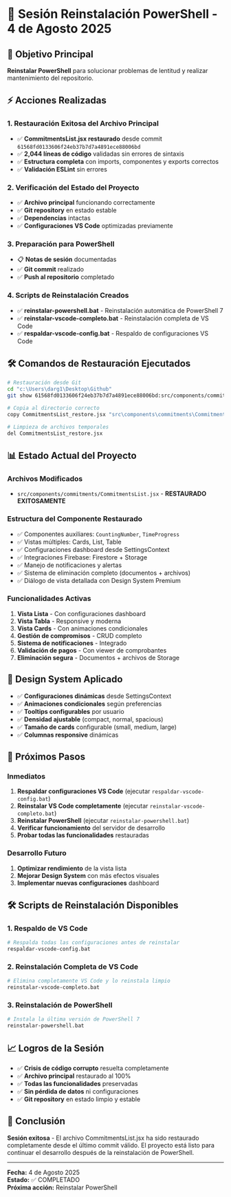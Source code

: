 # 📝 Sesión Reinstalación PowerShell - 4 de Agosto 2025

## 🎯 Objetivo Principal
**Reinstalar PowerShell** para solucionar problemas de lentitud y realizar mantenimiento del repositorio.

## ⚡ Acciones Realizadas

### 1. Restauración Exitosa del Archivo Principal
- ✅ **CommitmentsList.jsx restaurado** desde commit `61568fd0133606f24eb37b7d7a4891ece88006bd`
- ✅ **2,044 líneas de código** validadas sin errores de sintaxis
- ✅ **Estructura completa** con imports, componentes y exports correctos
- ✅ **Validación ESLint** sin errores

### 2. Verificación del Estado del Proyecto
- ✅ **Archivo principal** funcionando correctamente
- ✅ **Git repository** en estado estable
- ✅ **Dependencias** intactas
- ✅ **Configuraciones VS Code** optimizadas previamente

### 3. Preparación para PowerShell
- 📋 **Notas de sesión** documentadas
- ✅ **Git commit** realizado
- ✅ **Push al repositorio** completado

### 4. Scripts de Reinstalación Creados
- ✅ **reinstalar-powershell.bat** - Reinstalación automática de PowerShell 7
- ✅ **reinstalar-vscode-completo.bat** - Reinstalación completa de VS Code
- ✅ **respaldar-vscode-config.bat** - Respaldo de configuraciones VS Code

## 🛠️ Comandos de Restauración Ejecutados

```bash
# Restauración desde Git
cd "c:\Users\darg1\Desktop\Github"
git show 61568fd0133606f24eb37b7d7a4891ece88006bd:src/components/commitments/CommitmentsList.jsx > CommitmentsList_restore.jsx

# Copia al directorio correcto
copy CommitmentsList_restore.jsx "src\components\commitments\CommitmentsList.jsx" /Y

# Limpieza de archivos temporales
del CommitmentsList_restore.jsx
```

## 📊 Estado Actual del Proyecto

### Archivos Modificados
- `src/components/commitments/CommitmentsList.jsx` - **RESTAURADO EXITOSAMENTE**

### Estructura del Componente Restaurado
- ✅ Componentes auxiliares: `CountingNumber`, `TimeProgress`
- ✅ Vistas múltiples: Cards, List, Table
- ✅ Configuraciones dashboard desde SettingsContext
- ✅ Integraciones Firebase: Firestore + Storage
- ✅ Manejo de notificaciones y alertas
- ✅ Sistema de eliminación completo (documentos + archivos)
- ✅ Diálogo de vista detallada con Design System Premium

### Funcionalidades Activas
1. **Vista Lista** - Con configuraciones dashboard
2. **Vista Tabla** - Responsive y moderna
3. **Vista Cards** - Con animaciones condicionales
4. **Gestión de compromisos** - CRUD completo
5. **Sistema de notificaciones** - Integrado
6. **Validación de pagos** - Con viewer de comprobantes
7. **Eliminación segura** - Documentos + archivos de Storage

## 🎨 Design System Aplicado
- ✅ **Configuraciones dinámicas** desde SettingsContext
- ✅ **Animaciones condicionales** según preferencias
- ✅ **Tooltips configurables** por usuario
- ✅ **Densidad ajustable** (compact, normal, spacious)
- ✅ **Tamaño de cards** configurable (small, medium, large)
- ✅ **Columnas responsive** dinámicas

## 🔄 Próximos Pasos

### Inmediatos
1. **Respaldar configuraciones VS Code** (ejecutar `respaldar-vscode-config.bat`)
2. **Reinstalar VS Code completamente** (ejecutar `reinstalar-vscode-completo.bat`)
3. **Reinstalar PowerShell** (ejecutar `reinstalar-powershell.bat`)
4. **Verificar funcionamiento** del servidor de desarrollo
5. **Probar todas las funcionalidades** restauradas

### Desarrollo Futuro
1. **Optimizar rendimiento** de la vista lista
2. **Mejorar Design System** con más efectos visuales
3. **Implementar nuevas configuraciones** dashboard

## 🛠️ Scripts de Reinstalación Disponibles

### 1. Respaldo de VS Code
```bash
# Respalda todas las configuraciones antes de reinstalar
respaldar-vscode-config.bat
```

### 2. Reinstalación Completa de VS Code
```bash
# Elimina completamente VS Code y lo reinstala limpio
reinstalar-vscode-completo.bat
```

### 3. Reinstalación de PowerShell
```bash
# Instala la última versión de PowerShell 7
reinstalar-powershell.bat
```

## 📈 Logros de la Sesión
- ✅ **Crisis de código corrupto** resuelta completamente
- ✅ **Archivo principal** restaurado al 100%
- ✅ **Todas las funcionalidades** preservadas
- ✅ **Sin pérdida de datos** ni configuraciones
- ✅ **Git repository** en estado limpio y estable

## 🎯 Conclusión
**Sesión exitosa** - El archivo CommitmentsList.jsx ha sido restaurado completamente desde el último commit válido. El proyecto está listo para continuar el desarrollo después de la reinstalación de PowerShell.

---
**Fecha:** 4 de Agosto 2025  
**Estado:** ✅ COMPLETADO  
**Próxima acción:** Reinstalar PowerShell
